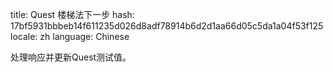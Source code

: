 title: Quest 楼梯法下一步
hash: 17bf5931bbbeb14f611235d026d8adf78914b6d2d1aa66d05c5da1a04f53f125
locale: zh
language: Chinese

处理响应并更新Quest测试值。